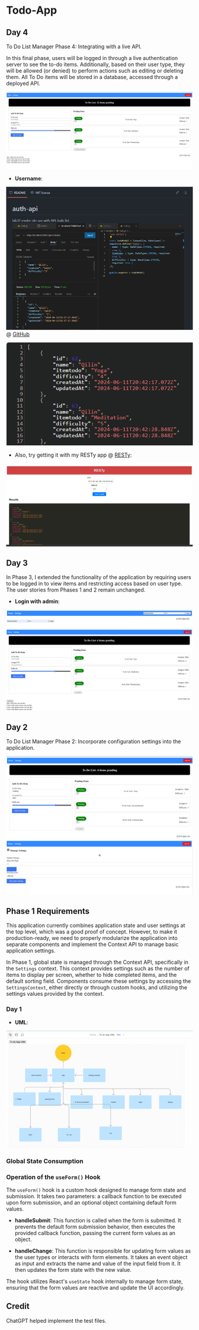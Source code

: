 # Todo-App

## Day 4
To Do List Manager Phase 4: Integrating with a live API.

In this final phase, users will be logged in through a live authentication server to see the to-do items. Additionally, based on their user type, they will be allowed (or denied) to perform actions such as editing or deleting them. All To Do items will be stored in a database, accessed through a deployed API.

![Day 4 Home](img/final-day-home.png)

- **Username**: 

![Auth API](img/auth-api.png) @ [GitHub](https://github.com/QILINXIE02/auth-api)

![Day 4 Render](img/day4-render.png)

- Also, try getting it with my RESTy app @ [RESTy](https://qilin-resty.netlify.app/):

![RESTy](img/resty.png)

## Day 3
In Phase 3, I extended the functionality of the application by requiring users to be logged in to view items and restricting access based on user type. The user stories from Phases 1 and 2 remain unchanged.

- **Login with admin**:

![Phase 3 Login](img/phase3-login.png)
![Phase 3 Home](img/phase3-home.png)

## Day 2
To Do List Manager Phase 2: Incorporate configuration settings into the application.

![Day 2 Home](img/day-2-home.png)
![Day 2 Settings](img/day-2-settings.png)

## Phase 1 Requirements
This application currently combines application state and user settings at the top level, which was a good proof of concept. However, to make it production-ready, we need to properly modularize the application into separate components and implement the Context API to manage basic application settings.

In Phase 1, global state is managed through the Context API, specifically in the `Settings` context. This context provides settings such as the number of items to display per screen, whether to hide completed items, and the default sorting field. Components consume these settings by accessing the `SettingsContext`, either directly or through custom hooks, and utilizing the settings values provided by the context.

### Day 1
- **UML**:

![UML](img/UML.png)

### Global State Consumption

### Operation of the `useForm()` Hook
The `useForm()` hook is a custom hook designed to manage form state and submission. It takes two parameters: a callback function to be executed upon form submission, and an optional object containing default form values.

- **handleSubmit**: This function is called when the form is submitted. It prevents the default form submission behavior, then executes the provided callback function, passing the current form values as an object.

- **handleChange**: This function is responsible for updating form values as the user types or interacts with form elements. It takes an event object as input and extracts the name and value of the input field from it. It then updates the form state with the new value.

The hook utilizes React's `useState` hook internally to manage form state, ensuring that the form values are reactive and update the UI accordingly.

## Credit
ChatGPT helped implement the test files.
